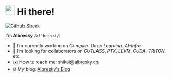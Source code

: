 <h1>
  <img src="https://emojis.slackmojis.com/emojis/images/1643514048/63/fry.png?1643514048", width="30">
  Hi there!
</h1>

[![GitHub Streak](https://github-readme-streak-stats.herokuapp.com?user=Albresky&border_radius=6)](https://git.io/streak-stats)

I'm **Albresky** `/æl'brɛski/`:

- 🔭 I’m currently working on *Compiler*, *Deep Learning*, *AI-Infra*
- 👯 I’m looking for collaborators on *CUTLASS*, *PTX*, *LLVM*, *CUDA*, *TRITON*, etc.
- ✉️ How to reach me: shikai@albresky.cn
- 🌐 My blog: [Albresky's Blog](https://www.albresky.cn/)
